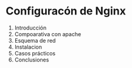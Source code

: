 # Configuracón de Nginx

1. Introducción
2. Compoarativa con apache
3. Esquema de red
4. Instalacion
5. Casos prácticos
6. Conclusiones
